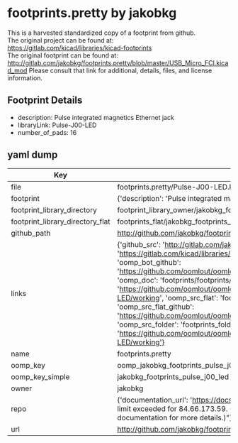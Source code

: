 # footprints.pretty by jakobkg  
This is a harvested standardized copy of a footprint from github.  
The original project can be found at:  
https://gitlab.com/kicad/libraries/kicad-footprints  
The original footprint can be found at:
http://gitlab.com/jakobkg/footprints.pretty/blob/master/USB_Micro_FCI.kicad_mod
Please consult that link for additional, details, files, and license information.  
## Footprint Details
* description: Pulse integrated magnetics Ethernet jack  
* libraryLink: Pulse-J00-LED  
* number_of_pads: 16  
## yaml dump  
| Key | Value |  
| --- | --- |  
| file | footprints.pretty/Pulse-J00-LED.kicad_mod |  
| footprint | {'description': 'Pulse integrated magnetics Ethernet jack', 'libraryLink': 'Pulse-J00-LED', 'number_of_pads': 16} |  
| footprint_library_directory | footprint_library_owner/jakobkg_footprints.pretty |  
| footprint_library_directory_flat | footprints_flat/jakobkg_footprints_pulse_j00_led/working |  
| github_path | http://github.com/jakobkg/footprints.pretty/blob/master/Pulse-J00-LED.kicad_mod |  
| links | {'github_src': 'http://gitlab.com/jakobkg/footprints.pretty/blob/master/USB_Micro_FCI.kicad_mod', 'github_src_repo': 'https://gitlab.com/kicad/libraries/kicad-footprints', 'oomp_bot': 'footprints/jakobkg_footprints_pulse_j00_led/working', 'oomp_bot_github': 'https://github.com/oomlout/oomlout_oomp_footprint_bot/tree/main/footprints/jakobkg_footprints_pulse_j00_led/working', 'oomp_doc': 'footprints/footprints/jakobkg/footprints/Pulse-J00-LED/working/', 'oomp_doc_github': 'https://github.com/oomlout/oomlout_oomp_footprint_doc/tree/main/footprints/footprints/jakobkg/footprints/Pulse-J00-LED/working', 'oomp_src_flat': 'footprints_flat/footprints_flat/jakobkg_footprints_pulse_j00_led/working', 'oomp_src_flat_github': 'https://github.com/oomlout/oomlout_oomp_footprint_src/tree/main/footprints_flat/jakobkg_footprints_pulse_j00_led/working', 'oomp_src_folder': 'footprints_folder/footprints_folder/jakobkg/footprints/Pulse-J00-LED/working', 'oomp_src_folder_github': 'https://github.com/oomlout/oomlout_oomp_footprint_src/tree/main/footprints_folder/jakobkg/footprints/Pulse-J00-LED/working'} |  
| name | footprints.pretty |  
| oomp_key | oomp_jakobkg_footprints_pulse_j00_led |  
| oomp_key_simple | jakobkg_footprints_pulse_j00_led |  
| owner | jakobkg |  
| repo | {'documentation_url': 'https://docs.github.com/rest/overview/resources-in-the-rest-api#rate-limiting', 'message': "API rate limit exceeded for 84.66.173.59. (But here's the good news: Authenticated requests get a higher rate limit. Check out the documentation for more details.)"} |  
| url | http://github.com/jakobkg/footprints.pretty |  

